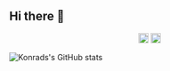 ## Hi there 👋

<p align="center">
  <img src="https://komarev.com/ghpvc/?username=konradkapica&color=7851a9&style=flat-square&label=Profile+Views" alt="Profile Views" height="18">
  <a href="https://www.linkedin.com/in/konrad-kapica" target="_blank">
    <img src="https://img.shields.io/badge/-LinkedIn-000?style=flat-square&logo=Linkedin&logoColor=7851a9" alt="LinkedIn" height="18"/>
  </a>
</p>


![Konrads's GitHub stats](https://github-readme-stats.vercel.app/api?username=konradkapica&show_icons=true&theme=onedark&include_all_commits=true)
